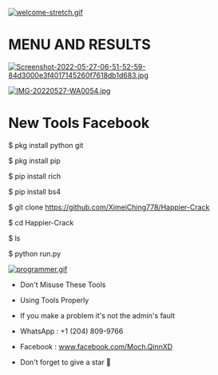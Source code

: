 [![welcome-stretch.gif](https://i.postimg.cc/1zHxRJ8b/welcome-stretch.gif)](https://postimg.cc/d7LN4Rm9)

# MENU AND RESULTS
[![Screenshot-2022-05-27-06-51-52-59-84d3000e3f4017145260f7618db1d683.jpg](https://i.postimg.cc/hvkBHvYr/Screenshot-2022-05-27-06-51-52-59-84d3000e3f4017145260f7618db1d683.jpg)](https://postimg.cc/zHF6hz8b)

[![IMG-20220527-WA0054.jpg](https://i.postimg.cc/gJMcBYdS/IMG-20220527-WA0054.jpg)](https://postimg.cc/JDkWsCsZ)



# New Tools Facebook

$ pkg install python git

$ pkg install pip

$ pip install rich

$ pip install bs4

$ git clone https://github.com/XimeiChing778/Happier-Crack

$ cd Happier-Crack

$ ls

$ python run.py


[![programmer.gif](https://i.postimg.cc/GtwRf9Vj/programmer.gif)](https://postimg.cc/qhLWhBkt)

- Don't Misuse These Tools 
- Using Tools Properly 
- If you make a problem it's not the admin's fault

- WhatsApp : +1 (204) 809-9766
- Facebook : www.facebook.com/Moch.QinnXD

- Don't forget to give a star 🌟

